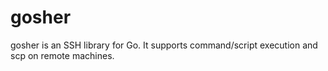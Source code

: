 gosher
======

gosher is an SSH library for Go. It supports command/script execution and scp on remote machines.
